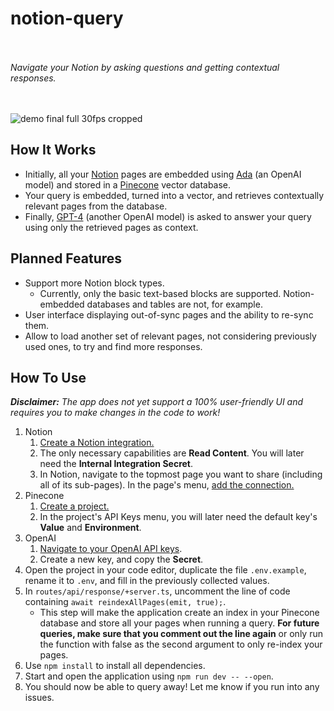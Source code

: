 # notion-query
<br /><br />
_Navigate your Notion by asking questions and getting contextual responses._
<br /><br /><br />

![demo final full 30fps cropped](https://github.com/corneliusrenken/notion-query/assets/101947579/35fab86b-6ac0-4736-9d91-8bf80155b1f0)


## How It Works
- Initially, all your [Notion](https://www.notion.so/) pages are embedded using [Ada](https://platform.openai.com/docs/models/embeddings) (an OpenAI model) and stored in a [Pinecone](https://www.pinecone.io/) vector database.
- Your query is embedded, turned into a vector, and retrieves contextually relevant pages from the database.
- Finally, [GPT-4](https://platform.openai.com/docs/models/gpt-4) (another OpenAI model) is asked to answer your query using only the retrieved pages as context.

## Planned Features
- Support more Notion block types.
    - Currently, only the basic text-based blocks are supported. Notion-embedded databases and tables are not, for example.
- User interface displaying out-of-sync pages and the ability to re-sync them.
- Allow to load another set of relevant pages, not considering previously used ones, to try and find more responses.

## How To Use
_**Disclaimer:** The app does not yet support a 100% user-friendly UI and requires you to make changes in the code to work!_
<br />
1. Notion
    1. [Create a Notion integration.](https://www.notion.so/help/create-integrations-with-the-notion-api#create-an-internal-integration)
    2. The only necessary capabilities are **Read Content**. You will later need the **Internal Integration Secret**.
    3. In Notion, navigate to the topmost page you want to share (including all of its sub-pages). In the page's menu, [add the connection.](https://www.notion.so/help/add-and-manage-connections-with-the-api#add-connections-to-pages)
2. Pinecone
    1. [Create a project.](https://docs.pinecone.io/docs/create-project)
    2. In the project's API Keys menu, you will later need the default key's **Value** and **Environment**.
3. OpenAI
    1. [Navigate to your OpenAI API keys](https://platform.openai.com/account/api-keys).
    2. Create a new key, and copy the **Secret**.
4. Open the project in your code editor, duplicate the file `.env.example`, rename it to `.env`, and fill in the previously collected values.
5. In `routes/api/response/+server.ts`, uncomment the line of code containing `await reindexAllPages(emit, true);`.
    - This step will make the application create an index in your Pinecone database and store all your pages when running a query. **For future queries, make sure that you comment out the line again** or only run the function with false as the second argument to only re-index your pages.
6. Use `npm install` to install all dependencies.
7. Start and open the application using `npm run dev -- --open`.
8. You should now be able to query away! Let me know if you run into any issues.

